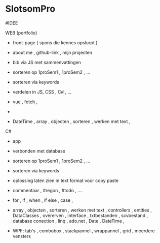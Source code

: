 # SlotsomPro






#IDEE

WEB  (portfolio) 
- front-page ( spons die kennes opslurpt )
- about me , github-link , mijn projecten 
- bib via JS  met sammenvattingen 
- sorteren op 1proSem1 , 1proSem2 , ... 
- sorteren via keywords
- verdelen in JS, CSS , C# , ... 

- vue , fetch ,
- 
-  DateTime , array , objecten , sorteren , werken met text ,  


C#
- app 
- verbonden met database
- sorteren op 1proSem1 , 1proSem2 , ... 
- sorteren via keywords 
- oplossing laten zien in text format    voor copy paste 


- commentaar , #regon , #todo , .... 

 - for , if , when , if else , case , 
  
 - array , objecten , sorteren , werken met text , controllers , entities , DataClasses , overerven , interface , txtbestanden , scvbestand , database conection , linq , ado.net , Date , DateTime , 

- WPF:  tab's , combobox ,  stackpannel , wrappannel , grid , meerdere vensters 
